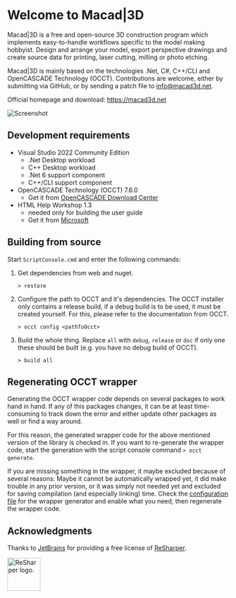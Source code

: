 # Welcome to Macad\|3D

Macad\|3D is a free and open-source 3D construction program which implements easy-to-handle workflows specific to the model making hobbyist. Design and arrange your model, export perspective drawings and create source data for printing, laser cutting, milling or photo etching.

Macad\|3D is mainly based on the technologies .Net, C#, C++/CLI and OpenCASCADE Technology (OCCT). Contributions are welcome, either by submitting via GitHub, or by sending a patch file to info@macad3d.net.

Official homepage and download: https://macad3d.net

![Screenshot](https://macad3d.net/img/screenshot1.png)

## Development requirements

- Visual Studio 2022 Community Edition 
  - .Net Desktop workload
  - C++ Desktop workload
  - .Net 6 support component
  - C++/CLI support component 
- OpenCASCADE Technology (OCCT) 7.6.0
  - Get it from [OpenCASCADE Download Center](https://dev.opencascade.org/release)
- HTML Help Workshop 1.3
  - needed only for building the user guide
  - Get it from [Microsoft](https://docs.microsoft.com/en-us/previous-versions/windows/desktop/htmlhelp/microsoft-html-help-downloads)

## Building from source

Start ```ScriptConsole.cmd``` and enter the following commands:
   
1. Get dependencies from web and nuget.

    ```> restore```
   
2. Configure the path to OCCT and it's dependencies. The OCCT installer only contains a release build, if a debug build is to be used, it must be created yourself. For this, please refer to the documentation from OCCT.

    ```> occt config <pathToOcct>```

3. Build the whole thing. Replace `all` with `debug`, `release` or `doc` if only one these should be built (e.g. you have no debug build of OCCT).

    ```> build all```
    
## Regenerating OCCT wrapper

Generating the OCCT wrapper code depends on several packages to work hand in hand. If any of this packages changes, it can be at least time-consuming to track down the error and either update other packages as well or find a way around.

For this reason, the generated wrapper code for the above mentioned version of the library is checked in. If you want to re-generate the wrapper code, start the generation with the script console command ```> occt generate```.

If you are missing something in the wrapper, it maybe excluded because of several reasons: Maybe it cannot be automatically wrapped yet, it did make trouble in any prior version, or it was simply not needed yet and excluded for saving compilation (and especially linking) time. Check the [configuration file](Source/WrapperGenerator/Configuration.cs) for the wrapper generator and enable what you need, then regenerate the wrapper code.

## Acknowledgments
Thanks to [JetBrains](https://www.jetbrains.com) for providing a free license of [ReSharper](https://www.jetbrains.com/resharper/).

[<img src="https://resources.jetbrains.com/storage/products/company/brand/logos/ReSharper.svg" height="75" alt="ReSharper logo.">](https://www.jetbrains.com/resharper/)
